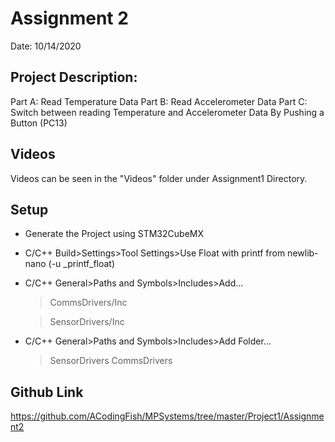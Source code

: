 # Assignment 2

Date: 10/14/2020

## Project Description:

Part A: Read Temperature Data
Part B: Read Accelerometer Data
Part C: Switch between reading Temperature and Accelerometer Data By Pushing a Button (PC13)

## Videos
Videos can be seen in the "Videos" folder under Assignment1 Directory.

## Setup
* Generate the Project using STM32CubeMX
* C/C++ Build>Settings>Tool Settings>Use Float with printf from newlib-nano (-u _printf_float)
* C/C++ General>Paths and Symbols>Includes>Add...
	>CommsDrivers/Inc
  
	>SensorDrivers/Inc
* C/C++ General>Paths and Symbols>Includes>Add Folder...
	>SensorDrivers
	>CommsDrivers
  
## Github Link
https://github.com/ACodingFish/MPSystems/tree/master/Project1/Assignment2
